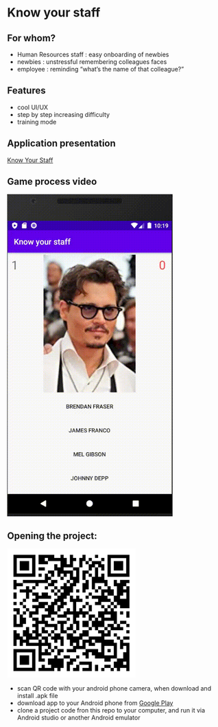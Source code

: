 # Know your staff
## For whom?
* Human Resources staff : easy onboarding of newbies
* newbies : unstressful remembering colleagues faces
* employee : reminding “what’s the name of that colleague?”

## Features
* cool UI/UX
* step by step increasing difficulty
* training mode

## Application presentation
[Know Your Staff](https://docs.google.com/presentation/d/1fA22HWoTF_1DQw4mHjD4ULCrufIYUHhFo6VxaZdNpBk/edit?usp=sharing)

## Game process video
![Game process](https://github.com/Harnet69/Guess-celebrity/blob/master/app/GitHubFiles/screen.gif)

## Opening the project:
![Know Your Staff](https://github.com/Harnet69/Guess-celebrity/blob/master/app/GitHubFiles/qr-code.png)
* scan QR code with your android phone camera, when download and install .apk file 
* download app to your Android phone from [Google Play]()
* clone a project code fron this repo to your computer, and run it via Android studio or another Android emulator
